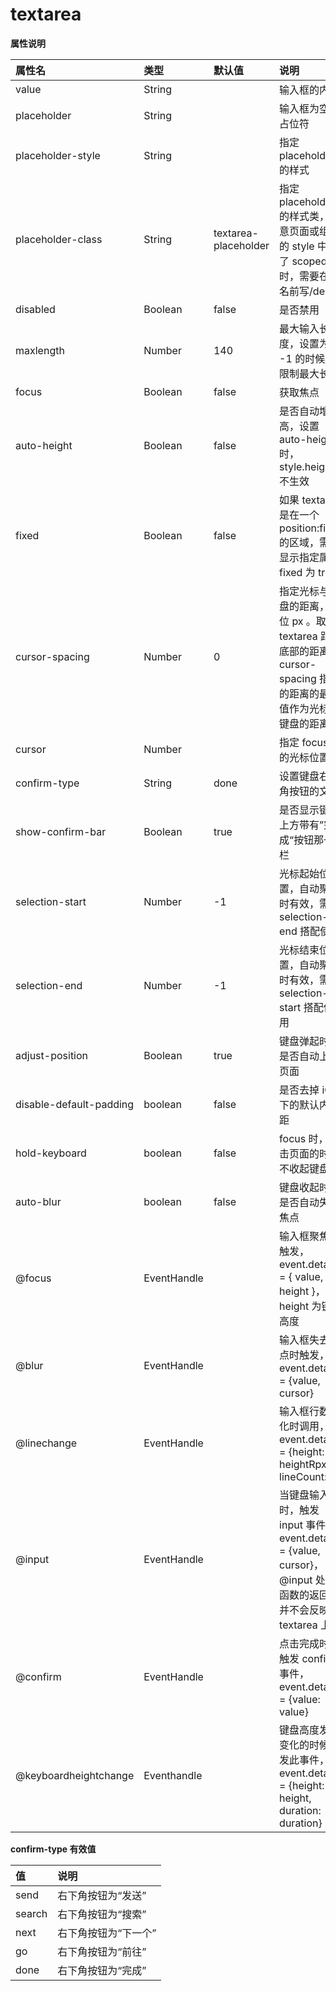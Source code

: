 # textarea

**属性说明**

| 属性名                  | 类型        | 默认值               | 说明                                                                                                               |
| :---------------------- | :---------- | :------------------- | :----------------------------------------------------------------------------------------------------------------- |
| value                   | String      |                      | 输入框的内容                                                                                                       |
| placeholder             | String      |                      | 输入框为空时占位符                                                                                                 |
| placeholder-style       | String      |                      | 指定 placeholder 的样式                                                                                            |
| placeholder-class       | String      | textarea-placeholder | 指定 placeholder 的样式类，注意页面或组件的 style 中写了 scoped 时，需要在类名前写/deep/                           |
| disabled                | Boolean     | false                | 是否禁用                                                                                                           |
| maxlength               | Number      | 140                  | 最大输入长度，设置为 -1 的时候不限制最大长度                                                                       |
| focus                   | Boolean     | false                | 获取焦点                                                                                                           |
| auto-height             | Boolean     | false                | 是否自动增高，设置 auto-height 时，style.height 不生效                                                             |
| fixed                   | Boolean     | false                | 如果 textarea 是在一个 position:fixed 的区域，需要显示指定属性 fixed 为 true                                       |
| cursor-spacing          | Number      | 0                    | 指定光标与键盘的距离，单位 px 。取 textarea 距离底部的距离和 cursor-spacing 指定的距离的最小值作为光标与键盘的距离 |
| cursor                  | Number      |                      | 指定 focus 时的光标位置                                                                                            |
| confirm-type            | String      | done                 | 设置键盘右下角按钮的文字                                                                                           |
| show-confirm-bar        | Boolean     | true                 | 是否显示键盘上方带有”完成“按钮那一栏                                                                               |
| selection-start         | Number      | -1                   | 光标起始位置，自动聚焦时有效，需与 selection-end 搭配使用                                                          |
| selection-end           | Number      | -1                   | 光标结束位置，自动聚焦时有效，需与 selection-start 搭配使用                                                        |
| adjust-position         | Boolean     | true                 | 键盘弹起时，是否自动上推页面                                                                                       |
| disable-default-padding | boolean     | false                | 是否去掉 iOS 下的默认内边距                                                                                        |
| hold-keyboard           | boolean     | false                | focus 时，点击页面的时候不收起键盘                                                                                 |
| auto-blur               | boolean     | false                | 键盘收起时，是否自动失去焦点                                                                                       |
| @focus                  | EventHandle |                      | 输入框聚焦时触发，event.detail = { value, height }，height 为键盘高度                                              |
| @blur                   | EventHandle |                      | 输入框失去焦点时触发，event.detail = {value, cursor}                                                               |
| @linechange             | EventHandle |                      | 输入框行数变化时调用，event.detail = {height: 0, heightRpx: 0, lineCount: 0}                                       |
| @input                  | EventHandle |                      | 当键盘输入时，触发 input 事件，event.detail = {value, cursor}， @input 处理函数的返回值并不会反映到 textarea 上    |
| @confirm                | EventHandle |                      | 点击完成时， 触发 confirm 事件，event.detail = {value: value}                                                      |
| @keyboardheightchange   | Eventhandle |                      | 键盘高度发生变化的时候触发此事件，event.detail = {height: height, duration: duration}                              |

**confirm-type 有效值**

| 值     | 说明                 |
| :----- | :------------------- |
| send   | 右下角按钮为“发送”   |
| search | 右下角按钮为“搜索”   |
| next   | 右下角按钮为“下一个” |
| go     | 右下角按钮为“前往”   |
| done   | 右下角按钮为“完成”   |
